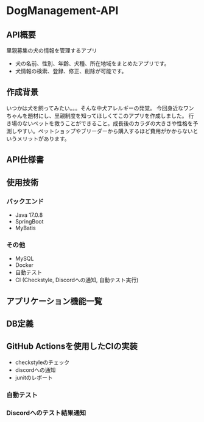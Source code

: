 # DogManagement-API
## API概要
里親募集の犬の情報を管理するアプリ
- 犬の名前、性別、年齢、犬種、所在地域をまとめたアプリです。
- 犬情報の検索、登録、修正、削除が可能です。
## 作成背景
いつかは犬を飼ってみたい。。。そんな中犬アレルギーの発覚。
今回身近なワンちゃんを題材にし、里親制度を知ってほしくてこのアプリを作成しました。
行き場のないペットを救うことができること。成長後のカラダの大きさや性格を予測しやすい。ペットショップやブリーダーから購入するほど費用がかからないというメリットがあります。

## API仕様書
## 使用技術
### バックエンド
- Java 17.0.8
- SpringBoot 
- MyBatis
### その他
- MySQL 
- Docker 
- 自動テスト
- CI (Checkstyle, Discordへの通知, 自動テスト実行)
## アプリケーション機能一覧
## DB定義
## GitHub Actionsを使用したCIの実装
- checkstyleのチェック
- discordへの通知
- junitのレポート

### 自動テスト
### Discordへのテスト結果通知

